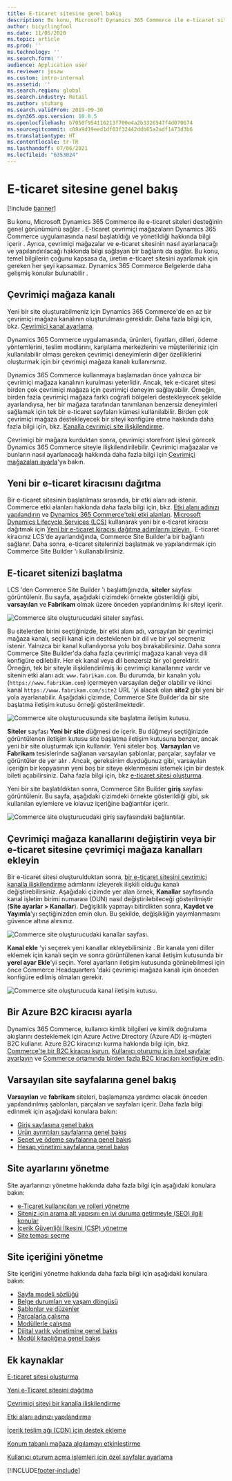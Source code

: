 ```yaml
---
title: E-ticaret sitesine genel bakış
description: Bu konu, Microsoft Dynamics 365 Commerce ile e-ticaret siteleri desteğinin genel görünümünü sağlar .
author: bicyclingfool
ms.date: 11/05/2020
ms.topic: article
ms.prod: ''
ms.technology: ''
ms.search.form: ''
audience: Application user
ms.reviewer: josaw
ms.custom: intro-internal
ms.assetid: ''
ms.search.region: global
ms.search.industry: Retail
ms.author: stuharg
ms.search.validFrom: 2019-09-30
ms.dyn365.ops.version: 10.0.5
ms.openlocfilehash: b7050f954116213f700e4a2b3326547f4d070674
ms.sourcegitcommit: c08a9d19eed1df03f32442ddb65a2adf1473d3b6
ms.translationtype: HT
ms.contentlocale: tr-TR
ms.lasthandoff: 07/06/2021
ms.locfileid: "6353024"
---
```

# <a name="e-commerce-site-overview"></a>E-ticaret sitesine genel bakış

[!include [banner](includes/banner.md)]

Bu konu, Microsoft Dynamics 365 Commerce ile e-ticaret siteleri desteğinin genel görünümünü sağlar . E-ticaret çevrimiçi mağazaların Dynamics 365 Commerce uygulamasında nasıl başlatıldığı ve yönetildiği hakkında bilgi içerir . Ayrıca, çevrimiçi mağazalar ve e-ticaret sitesinin nasıl ayarlanacağı ve yapılandırılacağı hakkında bilgi sağlayan bir bağlantı da sağlar. Bu konu, temel bilgilerin çoğunu kapsasa da, üretim e-ticaret sitesini ayarlamak için gereken her şeyi kapsamaz. Dynamics 365 Commerce Belgelerde daha gelişmiş konular bulunabilir .

## <a name="online-store-channel"></a>Çevrimiçi mağaza kanalı

Yeni bir site oluşturabilmeniz için Dynamics 365 Commerce'de en az bir çevrimiçi mağaza kanalının oluşturulması gereklidir. Daha fazla bilgi için, bkz. [Çevrimiçi kanal ayarlama](channel-setup-online.md). 

Dynamics 365 Commerce uygulamasında, ürünleri, fiyatları, dilleri, ödeme yöntemlerini, teslim modlarını, karşılama merkezlerini ve müşterileriniz için kullanılabilir olması gereken çevrimiçi deneyimlerin diğer özelliklerini oluşturmak için bir çevrimiçi mağaza kanalı kullanırsınız.

Dynamics 365 Commerce kullanmaya başlamadan önce yalnızca bir çevrimiçi mağaza kanalının kurulması yeterlidir. Ancak, tek e-ticaret sitesi birden çok çevrimiçi mağaza için çevrimiçi deneyim sağlayabilir. Örneğin, birden fazla çevrimiçi mağaza farklı coğrafi bölgeleri destekleyecek şekilde ayarlandıysa, her bir mağaza tarafından tanımlanan benzersiz deneyimleri sağlamak için tek bir e-ticaret sayfaları kümesi kullanılabilir. Birden çok çevrimiçi mağaza destekleyecek bir siteyi konfigüre etme hakkında daha fazla bilgi için, bkz. [Kanalla çevrimiçi site ilişkilendirme](associate-site-online-store.md).

Çevrimiçi bir mağaza kurduktan sonra, çevrimiçi storefront işlevi görecek Dynamics 365 Commerce siteyle ilişkilendirilebilir. Çevrimiçi mağazalar ve bunların nasıl ayarlanacağı hakkında daha fazla bilgi için [Çevrimiçi mağazaları ayarla](/dynamics365/unified-operations/retail/online-stores)'ya bakın.

## <a name="deploy-a-new-e-commerce-tenant"></a>Yeni bir e-ticaret kiracısını dağıtma

Bir e-ticaret sitesinin başlatılması sırasında, bir etki alanı adı istenir. Commerce etki alanları hakkında daha fazla bilgi için, bkz. [Etki alanı adınızı yapılandırın](configure-your-domain-name.md) ve [Dynamics 365 Commerce'teki etki alanları](domains-commerce.md). [Microsoft Dynamics Lifecycle Services (LCS)](/dynamics365/unified-operations/dev-itpro/lifecycle-services/lcs-user-guide) kullanarak yeni bir e-ticaret kiracısı dağıtmak için [Yeni bir e-ticaret kiracısı dağıtma adımlarını izleyin ](deploy-ecommerce-site.md). E-ticaret kiracınız LCS'de ayarlandığında, Commerce Site Builder'a bir bağlantı sağlanır. Daha sonra, e-ticaret sitelerinizi başlatmak ve yapılandırmak için Commerce Site Builder 'ı kullanabilirsiniz.

## <a name="initialize-your-e-commerce-site"></a>E-ticaret sitenizi başlatma

LCS 'den Commerce Site Builder 'ı başlattığınızda, **siteler** sayfası görüntülenir. Bu sayfa, aşağıdaki çizimdeki örnekte gösterildiği gibi, **varsayılan** ve **Fabrikam** olmak üzere önceden yapılandırılmış iki siteyi içerir.

![Commerce site oluşturucudaki siteler sayfası.](media/e-commerce-site-01.png)

Bu sitelerden birini seçtiğinizde, bir etki alanı adı, varsayılan bir çevrimiçi mağaza kanalı, seçili kanal için desteklenen bir dil ve bir yol seçmeniz istenir. Yalnızca bir kanal kullanılıyorsa yolu boş bırakabilirsiniz. Daha sonra Commerce Site Builder'da daha fazla çevrimiçi mağaza kanalı veya dili konfigüre edilebilir. Her ek kanal veya dil benzersiz bir yol gerektirir. Örneğin, tek bir siteyle ilişkilendirilmiş iki çevrimiçi kanallarınız vardır ve sitenin etki alanı adı: `www.fabrikam.com`. Bu durumda, bir kanalın yolu (`https://www.fabrikam.com`) içermeyen varsayılan değer olabilir ve ikinci kanal `https://www.fabrikam.com/site2` URL 'yi alacak olan **site2** gibi yeni bir yola ayarlanabilir. Aşağıdaki çizimde, Commerce Site Builder'da bir site başlatma iletişim kutusu örneği gösterilmektedir.

![Commerce site oluşturucusunda site başlatma iletişim kutusu.](media/e-commerce-site-02.png)

**Siteler** sayfası **Yeni bir site** düğmesi de içerir. Bu düğmeyi seçtiğinizde görüntülenen iletişim kutusu site başlatma iletişim kutusuna benzer, ancak yeni bir site oluşturmak için kullanılır. Yeni siteler boş. **Varsayılan** ve **Fabrikam** tesislerinde sağlanan varsayılan şablonlar, parçalar, sayfalar ve görüntüler de yer alır . Ancak, gereksinim duyduğunuz gibi, varsayılan içeriğin bir kopyasının yeni boş bir siteye eklenmesini istemek için bir destek bileti açabilirsiniz. Daha fazla bilgi için, bkz [e-ticaret sitesi oluşturma](create-ecommerce-site.md).

Yeni bir site başlatıldıktan sonra, Commerce Site Builder **giriş** sayfası görüntülenir. Bu sayfa, aşağıdaki çizimdeki örnekte gösterildiği gibi, sık kullanılan eylemlere ve kılavuz içeriğine bağlantılar içerir.

![Commerce site oluşturucudaki giriş sayfasındaki bağlantılar.](media/e-commerce-site-03.png)

## <a name="modify-online-store-channels-or-add-online-store-channels-to-an-e-commerce-site"></a>Çevrimiçi mağaza kanallarını değiştirin veya bir e-ticaret sitesine çevrimiçi mağaza kanalları ekleyin

Bir e-ticaret sitesi oluşturulduktan sonra, [bir e-ticaret sitesini çevrimiçi kanalla ilişkilendirme](associate-site-online-store.md) adımlarını izleyerek ilişkili olduğu kanalı değiştirebilirsiniz. Aşağıdaki çizimde yer alan örnek, **Kanallar** sayfasında kanal işletim birimi numarası (OUN) nasıl değiştirilebileceği gösterilmiştir (**Site ayarlar \> Kanallar**). Değişiklik yapmayı bitirdikten sonra, **Kaydet ve Yayımla**'yı seçtiğinizden emin olun. Bu şekilde, değişikliğin yayımlanmasını güvence altına alırsınız.

![Commerce site oluşturucudaki kanallar sayfası.](media/e-commerce-site-04.png)

**Kanal ekle** 'yi seçerek yeni kanallar ekleyebilirsiniz . Bir kanala yeni diller eklemek için kanalı seçin ve sonra görüntülenen kanal iletişim kutusunda bir **yerel ayar Ekle**'yi seçin. Yerel ayarların iletişim kutusunda görünebilmesi için önce Commerce Headquarters 'daki çevrimiçi mağaza kanalı için önceden konfigüre edilmiş olmaları gerekir.

![Commerce site oluşturucuda kanal iletişim kutusu.](media/e-commerce-site-05.png)

## <a name="set-up-an-azure-b2c-tenant"></a>Bir Azure B2C kiracısı ayarla

Dynamics 365 Commerce, kullanıcı kimlik bilgileri ve kimlik doğrulama akışlarını desteklemek için Azure Active Directory (Azure AD) iş-müşteri B2C kullanır. Azure B2C kiracınızı kurma hakkında bilgi için, bkz. [Commerce'te bir B2C kiracısı kurun](set-up-b2c-tenant.md), [Kullanıcı oturumu için özel sayfalar ayarlayın](custom-pages-user-logins.md) ve [Commerce ortamında birden fazla B2C kiracıları konfigüre edin](configure-multi-b2c-tenants.md).

## <a name="overview-of-the-default-site-pages"></a>Varsayılan site sayfalarına genel bakış

**Varsayılan** ve **fabrikam** siteleri, başlamanıza yardımcı olacak önceden yapılandırılmış şablonları, parçaları ve sayfaları içerir. Daha fazla bilgi edinmek için aşağıdaki konulara bakın:

- [Giriş sayfasına genel bakış](quick-tour-home-page.md)
- [Ürün ayrıntıları sayfalarına genel bakış](quick-tour-pdp.md)
- [Sepet ve ödeme sayfalarına genel bakış](quick-tour-cart-checkout.md)
- [Hesap yönetimi sayfalarına genel bakış](quick-tour-account-management.md)

## <a name="manage-site-settings"></a>Site ayarlarını yönetme

Site ayarlarınızı yönetme hakkında daha fazla bilgi için aşağıdaki konulara bakın:

- [e-Ticaret kullanıcıları ve rolleri yönetme](manage-ecommerce-users-roles.md)
- [Siteniz için arama alt yapısını en iyi duruma getirmeyle (SEO) ilgili konular](/search-engine-optimization-considerations.md)
- [İçerik Güvenliği İlkesini (CSP) yönetme](manage-csp.md)
- [Site teması seçme](select-site-theme.md)

## <a name="manage-site-content"></a>Site içeriğini yönetme

Site içeriğini yönetme hakkında daha fazla bilgi için aşağıdaki konulara bakın:

- [Sayfa modeli sözlüğü](page-elements-overview.md)
- [Belge durumları ve yaşam döngüsü](document-states-overview.md)
- [Şablonlar ve düzenler](templates-layouts-overview.md)
- [Parçalarla çalışma](work-with-fragments.md)
- [Modüllerle çalışma](work-with-modules.md)
- [Dijital varlık yönetimine genel bakış](dam-overview.md)
- [Modül kitaplığına genel bakış](starter-kit-overview.md)

## <a name="additional-resources"></a>Ek kaynaklar

[E-ticaret sitesi oluşturma](create-ecommerce-site.md)

[Yeni e-Ticaret sitesini dağıtma](deploy-ecommerce-site.md)

[Çevrimiçi siteyi bir kanalla ilişkilendirme](associate-site-online-store.md)

[Etki alanı adınızı yapılandırma](configure-your-domain-name.md)

[İçerik teslim ağı (CDN) için destek ekleme](add-cdn-support.md)

[Konum tabanlı mağaza algılamayı etkinleştirme](enable-store-detection.md)

[Kullanıcı oturum açma işlemleri için özel sayfalar ayarlama](custom-pages-user-logins.md)


[!INCLUDE[footer-include](../includes/footer-banner.md)]